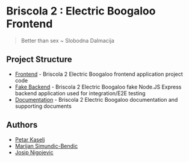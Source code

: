 # Briscola 2 : Electric Boogaloo Frontend

> Better than sex ~ Slobodna Dalmacija

## Project Structure

- [Frontend](/briscola-but-better) - Briscola 2 Electric Boogaloo frontend application project code
- [Fake Backend](/briscola-fake-backend) - Briscola 2 Electric Boogaloo fake Node.JS Express backend application used for integration/E2E testing
- [Documentation](/docs) - Briscola 2 Electric Boogaloo documentation and supporting documents

## Authors
- [Petar Kaselj](https://github.com/pkaselj)
- [Marijan Simundic-Bendic](https://github.com/MSimundic)
- [Josip Nigojevic](https://github.com/josipnigojevic)
